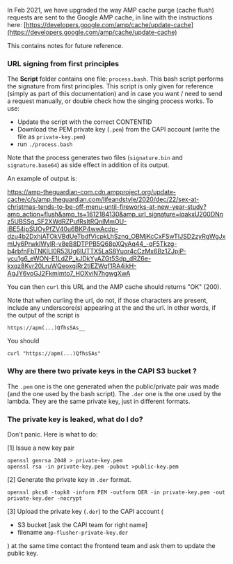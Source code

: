 
In Feb 2021, we have upgraded the way AMP cache purge (cache flush) requests are sent to the Google AMP cache, in line with the instructions here: [https://developers.google.com/amp/cache/update-cache](https://developers.google.com/amp/cache/update-cache)

This contains notes for future reference.

### URL signing from first principles

The **Script** folder contains one file: `process.bash`. This bash script performs the signature from first principles. This script is only given for reference (simply as part of this documentation) and in case you want / need to send a request manually, or double check how the singing process works. To use: 

- Update the script with the correct CONTENTID
- Download the PEM private key (`.pem`) from the CAPI account (write the file as `private-key.pem`) 	
- run `./process.bash`

Note that the process generates two files (`signature.bin` and `signature.base64`) as side effect in addition of its output. 

An example of output is: 

https://amp-theguardian-com.cdn.ampproject.org/update-cache/c/s/amp.theguardian.com/lifeandstyle/2020/dec/22/sex-at-christmas-tends-to-be-off-menu-until-fireworks-at-new-year-study?amp_action=flush&amp_ts=1612184130&amp_url_signature=iqakxU200DNnz5UBSSg_SF2XWdRZPufRsItRQnlMmOU-iBE54ipSUOyPfZV40u6BKP4wwAcdp-dzu4b2DxhjATOkVBdUeTbdfVicpkLhSznq_OBMjKcCxFSwTIJSD2zyRgWgJxmUy6PrwkIWylR-v8eB8DTPPB5Q68pXQyAq44_-qF5Tkzg-b4rbfnFbTNKILl0R53Ug6lUTTX5LaS8Yuor4cCzMx6Bz1ZJpjP-ycu1g6_eWON-E1LdZP_kJDkYyAZGt5Sdp_dRZ6e-kxqz8Kyr20LruWQeoxgjRr2tlEZWqf1RA4ikH-AgJY6voGJ2Fkmimto7_HOXviN7hgwgXwA

You can then `curl` this URL and the AMP cache should returns "OK" (200).

Note that when curling the url, do not, if those characters are present, include any underscore(s) appearing at the and the url. In other words, if the output of the script is 

```
https://apm(...)QfhsSAs__
```

You should 

```
curl "https://apm(...)QfhsSAs"
```

### Why are there two private keys in the CAPI S3 bucket ?

The `.pem` one is the one generated when the public/private pair was made (and the one used by the bash script). The `.der` one is the one used by the lambda. They are the same private key, just in different formats.

### The private key is leaked, what do I do?

Don't panic. Here is what to do:

[1] Issue a new key pair

```
openssl genrsa 2048 > private-key.pem
openssl rsa -in private-key.pem -pubout >public-key.pem
```

[2] Generate the private key in `.der` format.

```
openssl pkcs8 -topk8 -inform PEM -outform DER -in private-key.pem -out private-key.der -nocrypt
```

[3] Upload the private key (`.der`) to the CAPI account (

- S3 bucket [ask the CAPI team for right name]
- filename `amp-flusher-private-key.der`

) at the same time contact the frontend team and ask them to update the public key.


 